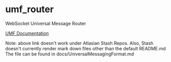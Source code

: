 # umf_router

WebSocket Universal Message Router

[UMF Documentation](./docs/UniversalMessagingFormat.md)

Note: above link doesn't work under Atlasian Stash Repos. Also, Stash doesn't currently render mark down files other than the default README.md
The file can be found in docs/UniversalMessagingFormat.md



